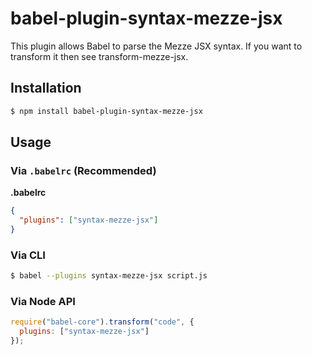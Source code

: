 # babel-plugin-syntax-mezze-jsx

This plugin allows Babel to parse the Mezze JSX syntax.
If you want to transform it then see transform-mezze-jsx.

## Installation

```sh
$ npm install babel-plugin-syntax-mezze-jsx
```

## Usage

### Via `.babelrc` (Recommended)

**.babelrc**

```json
{
  "plugins": ["syntax-mezze-jsx"]
}
```

### Via CLI

```sh
$ babel --plugins syntax-mezze-jsx script.js
```

### Via Node API

```javascript
require("babel-core").transform("code", {
  plugins: ["syntax-mezze-jsx"]
});
```

